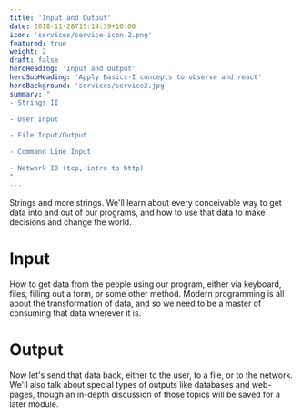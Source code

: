 ```yaml
---
title: 'Input and Output'
date: 2018-11-28T15:14:39+10:00
icon: 'services/service-icon-2.png'
featured: true
weight: 2
draft: false
heroHeading: 'Input and Output'
heroSubHeading: 'Apply Basics-I concepts to observe and react'
heroBackground: 'services/service2.jpg'
summary: "
- Strings II

- User Input

- File Input/Output

- Command Line Input

- Network IO (tcp, intro to http)
"
---
```


Strings and more strings. We'll learn about every conceivable way to get data into and out of our programs, and how to use that data to make decisions and change the world.

# Input

How to get data from the people using our program, either via keyboard, files, filling out a form, or some other method. Modern programming is all about the transformation of data, and so we need to be a master of consuming that data wherever it is.

# Output

Now let's send that data back, either to the user, to a file, or to the network. We'll also talk about special types of outputs like databases and web-pages, though an in-depth discussion of those topics will be saved for a later module.